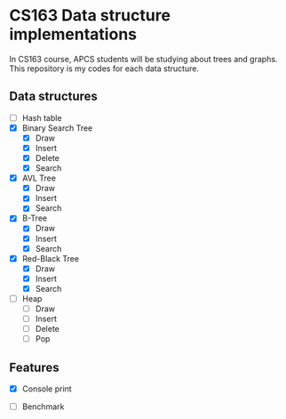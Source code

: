 # CS163 Data structure implementations
In CS163 course, APCS students will be studying about trees and graphs. This repository is my codes for each data structure.

## Data structures
- [ ] Hash table
- [x] Binary Search Tree
  - [x] Draw
  - [x] Insert
  - [x] Delete
  - [x] Search
- [x] AVL Tree
  - [x] Draw
  - [x] Insert
  - [x] Search
- [x] B-Tree
  - [x] Draw
  - [x] Insert
  - [x] Search
- [x] Red-Black Tree
  - [x] Draw
  - [x] Insert
  - [x] Search
- [ ] Heap
  - [ ] Draw
  - [ ] Insert
  - [ ] Delete
  - [ ] Pop

## Features
- [x] Console print
- [ ] Benchmark


